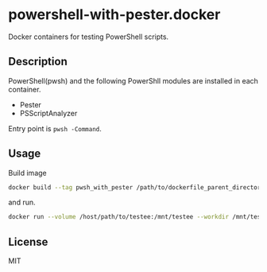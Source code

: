 # powershell-with-pester.docker

Docker containers for testing PowerShell scripts.

## Description

PowerShell(pwsh) and the following PowerShll modules are installed in each container.

- Pester
- PSScriptAnalyzer

Entry point is `pwsh -Command`.

## Usage

Build image

```sh
docker build --tag pwsh_with_pester /path/to/dockerfile_parent_directory/
```

and run.

```sh
docker run --volume /host/path/to/testee:/mnt/testee --workdir /mnt/testee pwsh_with_pester Invoke-Pester
```

## License

MIT
